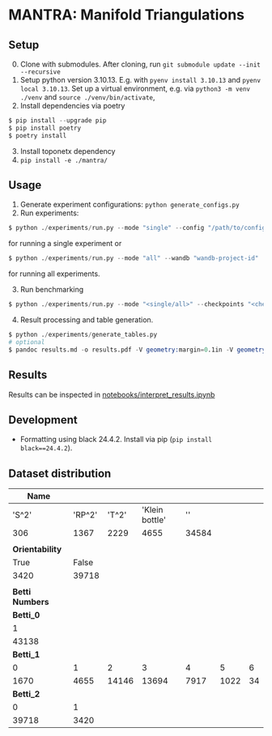 # MANTRA: Manifold Triangulations

## Setup

0. Clone with submodules. After cloning, run `git submodule update --init --recursive`
1. Setup python version 3.10.13. E.g. with `pyenv install 3.10.13` and `pyenv local 3.10.13`. Set up a virtual environment, e.g. via `python3 -m venv ./venv` and `source ./venv/bin/activate`,
2. Install dependencies via poetry
```s
$ pip install --upgrade pip
$ pip install poetry
$ poetry install
```
3. Install toponetx dependency
4. `pip install -e ./mantra/`

## Usage

1. Generate experiment configurations: `python generate_configs.py`
2. Run experiments:

```s
$ python ./experiments/run.py --mode "single" --config "/path/to/config.yaml" --wandb "wandb-project-id"
```
for running a single experiment or
```s
$ python ./experiments/run.py --mode "all" --wandb "wandb-project-id"
```
for running all experiments.

3. Run benchmarking

```s
$ python ./experiments/run.py --mode "<single/all>" --checkpoints "<checkpoints/to/be/benchmarked>"
```

4. Result processing and table generation.

```s
$ python ./experiments/generate_tables.py
# optional
$ pandoc results.md -o results.pdf -V geometry:margin=0.1in -V geometry:a3paper
```


## Results

Results can be inspected in [notebooks/interpret_results.ipynb](./notebooks/interpret_results.ipynb)

## Development

- Formatting using black 24.4.2. Install via pip (`pip install black==24.4.2`).


## Dataset distribution

| Name              |           |        |                 |       |      |     |
| ----------------- | --------- | ------ | --------------- | ----- | ---- | --- |
| 'S^2'             |  'RP^2'   | 'T^2'  | 'Klein bottle'  | ''    |      |     |
| 306               | 1367      | 2229   | 4655            | 34584 |      |     |
|                   |           |        |                 |       |      |     |
| **Orientability** |           |        |                 |       |      |     |
| True              | False     |        |                 |       |      |     |
| 3420              | 39718     |        |                 |       |      |     |
|                   |           |        |                 |       |      |     |
| **Betti Numbers** |           |        |                 |       |      |     |
| **Betti_0**       |           |        |                 |       |      |     |
| 1                 |           |        |                 |       |      |     |
| 43138             |           |        |                 |       |      |     |
| **Betti_1**       |           |        |                 |       |      |     |
| 0                 | 1         | 2      | 3               | 4     | 5    | 6   |
| 1670              | 4655      | 14146  | 13694           | 7917  | 1022 | 34  |
| **Betti_2**       |           |        |                 |       |      |     |
| 0                 | 1         |        |                 |       |      |     |
| 39718             | 3420      |        |                 |       |      |     |

